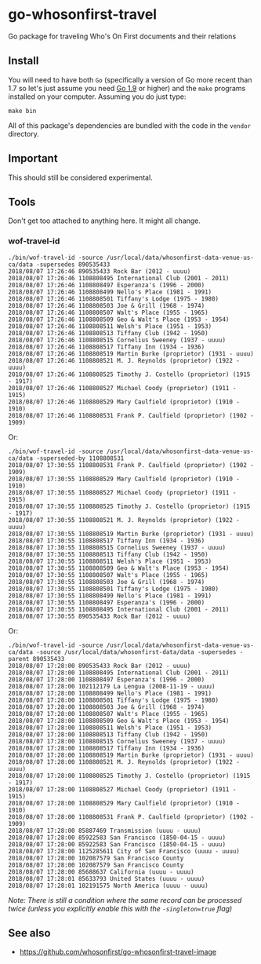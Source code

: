 # go-whosonfirst-travel

Go package for traveling Who's On First documents and their relations

## Install

You will need to have both `Go` (specifically a version of Go more recent than 1.7 so let's just assume you need [Go 1.9](https://golang.org/dl/) or higher) and the `make` programs installed on your computer. Assuming you do just type:

```
make bin
```

All of this package's dependencies are bundled with the code in the `vendor` directory.

## Important

This should still be considered experimental.

## Tools

Don't get too attached to anything here. It might all change.

### wof-travel-id

```
./bin/wof-travel-id -source /usr/local/data/whosonfirst-data-venue-us-ca/data -supersedes 890535433
2018/08/07 17:26:46 890535433 Rock Bar (2012 - uuuu)
2018/08/07 17:26:46 1108808495 International Club (2001 - 2011)
2018/08/07 17:26:46 1108808497 Esperanza's (1996 - 2000)
2018/08/07 17:26:46 1108808499 Nello's Place (1981 - 1991)
2018/08/07 17:26:46 1108808501 Tiffany's Lodge (1975 - 1980)
2018/08/07 17:26:46 1108808503 Joe & Grill (1968 - 1974)
2018/08/07 17:26:46 1108808507 Walt's Place (1955 - 1965)
2018/08/07 17:26:46 1108808509 Geo & Walt's Place (1953 - 1954)
2018/08/07 17:26:46 1108808511 Welsh's Place (1951 - 1953)
2018/08/07 17:26:46 1108808513 Tiffany Club (1942 - 1950)
2018/08/07 17:26:46 1108808515 Cornelius Sweeney (1937 - uuuu)
2018/08/07 17:26:46 1108808517 Tiffany Inn (1934 - 1936)
2018/08/07 17:26:46 1108808519 Martin Burke (proprietor) (1931 - uuuu)
2018/08/07 17:26:46 1108808521 M. J. Reynolds (proprietor) (1922 - uuuu)
2018/08/07 17:26:46 1108808525 Timothy J. Costello (proprietor) (1915 - 1917)
2018/08/07 17:26:46 1108808527 Michael Coody (proprietor) (1911 - 1915)
2018/08/07 17:26:46 1108808529 Mary Caulfield (proprietor) (1910 - 1910)
2018/08/07 17:26:46 1108808531 Frank P. Caulfield (proprietor) (1902 - 1909)
```

Or:

```
./bin/wof-travel-id -source /usr/local/data/whosonfirst-data-venue-us-ca/data -superseded-by 1108808531
2018/08/07 17:30:55 1108808531 Frank P. Caulfield (proprietor) (1902 - 1909)
2018/08/07 17:30:55 1108808529 Mary Caulfield (proprietor) (1910 - 1910)
2018/08/07 17:30:55 1108808527 Michael Coody (proprietor) (1911 - 1915)
2018/08/07 17:30:55 1108808525 Timothy J. Costello (proprietor) (1915 - 1917)
2018/08/07 17:30:55 1108808521 M. J. Reynolds (proprietor) (1922 - uuuu)
2018/08/07 17:30:55 1108808519 Martin Burke (proprietor) (1931 - uuuu)
2018/08/07 17:30:55 1108808517 Tiffany Inn (1934 - 1936)
2018/08/07 17:30:55 1108808515 Cornelius Sweeney (1937 - uuuu)
2018/08/07 17:30:55 1108808513 Tiffany Club (1942 - 1950)
2018/08/07 17:30:55 1108808511 Welsh's Place (1951 - 1953)
2018/08/07 17:30:55 1108808509 Geo & Walt's Place (1953 - 1954)
2018/08/07 17:30:55 1108808507 Walt's Place (1955 - 1965)
2018/08/07 17:30:55 1108808503 Joe & Grill (1968 - 1974)
2018/08/07 17:30:55 1108808501 Tiffany's Lodge (1975 - 1980)
2018/08/07 17:30:55 1108808499 Nello's Place (1981 - 1991)
2018/08/07 17:30:55 1108808497 Esperanza's (1996 - 2000)
2018/08/07 17:30:55 1108808495 International Club (2001 - 2011)
2018/08/07 17:30:55 890535433 Rock Bar (2012 - uuuu)
```

Or:

```
./bin/wof-travel-id -source /usr/local/data/whosonfirst-data-venue-us-ca/data -source /usr/local/data/whosonfirst-data/data -supersedes -parent 890535433
2018/08/07 17:28:00 890535433 Rock Bar (2012 - uuuu)
2018/08/07 17:28:00 1108808495 International Club (2001 - 2011)
2018/08/07 17:28:00 1108808497 Esperanza's (1996 - 2000)
2018/08/07 17:28:00 102112179 La Lengua (2008-11-19 - uuuu)
2018/08/07 17:28:00 1108808499 Nello's Place (1981 - 1991)
2018/08/07 17:28:00 1108808501 Tiffany's Lodge (1975 - 1980)
2018/08/07 17:28:00 1108808503 Joe & Grill (1968 - 1974)
2018/08/07 17:28:00 1108808507 Walt's Place (1955 - 1965)
2018/08/07 17:28:00 1108808509 Geo & Walt's Place (1953 - 1954)
2018/08/07 17:28:00 1108808511 Welsh's Place (1951 - 1953)
2018/08/07 17:28:00 1108808513 Tiffany Club (1942 - 1950)
2018/08/07 17:28:00 1108808515 Cornelius Sweeney (1937 - uuuu)
2018/08/07 17:28:00 1108808517 Tiffany Inn (1934 - 1936)
2018/08/07 17:28:00 1108808519 Martin Burke (proprietor) (1931 - uuuu)
2018/08/07 17:28:00 1108808521 M. J. Reynolds (proprietor) (1922 - uuuu)
2018/08/07 17:28:00 1108808525 Timothy J. Costello (proprietor) (1915 - 1917)
2018/08/07 17:28:00 1108808527 Michael Coody (proprietor) (1911 - 1915)
2018/08/07 17:28:00 1108808529 Mary Caulfield (proprietor) (1910 - 1910)
2018/08/07 17:28:00 1108808531 Frank P. Caulfield (proprietor) (1902 - 1909)
2018/08/07 17:28:00 85887469 Transmission (uuuu - uuuu)
2018/08/07 17:28:00 85922583 San Francisco (1850-04-15 - uuuu)
2018/08/07 17:28:00 85922583 San Francisco (1850-04-15 - uuuu)
2018/08/07 17:28:00 1125285611 City of San Francisco (uuuu - uuuu)
2018/08/07 17:28:00 102087579 San Francisco County
2018/08/07 17:28:00 102087579 San Francisco County
2018/08/07 17:28:00 85688637 California (uuuu - uuuu)
2018/08/07 17:28:01 85633793 United States (uuuu - uuuu)
2018/08/07 17:28:01 102191575 North America (uuuu - uuuu)
```

_Note: There is still a condition where the same record can be processed twice (unless you explicitly enable this with the `-singleton=true` flag)_

## See also

* https://github.com/whosonfirst/go-whosonfirst-travel-image
